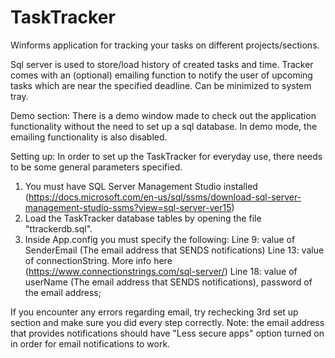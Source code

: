 # TaskTracker
Winforms application for tracking your tasks on different projects/sections.

Sql server is used to store/load history of created tasks and time.
Tracker comes with an (optional) emailing function to notify the user of upcoming tasks which are near the specified deadline.
Can be minimized to system tray.

Demo section:
There is a demo window made to check out the application functionality without the need to set up a sql database.
In demo mode, the emailing functionality is also disabled.


Setting up:
In order to set up the TaskTracker for everyday use, there needs to be some general parameters specified.
1. You must have SQL Server Management Studio installed (https://docs.microsoft.com/en-us/sql/ssms/download-sql-server-management-studio-ssms?view=sql-server-ver15)
2. Load the TaskTracker database tables by opening the file "ttrackerdb.sql".
3. Inside App.config you must specify the following:
   Line 9: value of SenderEmail (The email address that SENDS notifications)
   Line 13: value of connectionString. More info here (https://www.connectionstrings.com/sql-server/)
   Line 18: value of userName (The email address that SENDS notifications), password of the email address;

If you encounter any errors regarding email, try rechecking 3rd set up section and make sure you did every step correctly. Note: the email address that provides notifications should have "Less secure apps" option turned on in order for email notifications to work.
   



